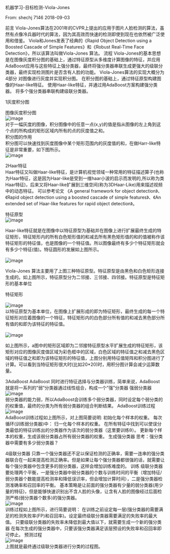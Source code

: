 机器学习-目标检测-Viola-Jones

From:  shechj  7146  2018-09-03


前言
Viola-Jones算法在2001年的CVPR上提出的应用于图片人脸检测的算法，虽然有点像冷兵器时代的算法，因为其高效而快速的检测即使到现在也依然被广泛使用和借鉴。
Viola和Jones发表了经典的《Rapid Object Detection using a Boosted Cascade of Simple Features》和《Robust Real-Time Face Detection》，所以该算法叫做Viola-Jones 算法。
流程
Viola-Jones的基本思想是在图像灰度积分图的基础上，通过特征原型从多维度计算图像的特征，并应用AdaBoost应用与这些特征上强分类器，最终将强分类器串联生成更强大的级联分类器，最终实现检测图片是否含有人脸的功能。
Viola-Jones算法的实现大概分为4部分
对图像进行灰度并实现积分图。
在积分图的基础上，通过特征原型构建图像的Haar-like特征。
使用Haar-like特征，并通过用AdaBoost方案构建强分类器。
将多个强分类器串联构建级联分类器。

 


1灰度积分图

图像灰度积分图  
![image](https://github.com/astrajoan/649-Pattern-Recognition/blob/master/img/WeChat%20Image_20191123183428.jpg)          
对于一幅灰度的图像，积分图像中的任意一点(x,y)的值是指从图像的左上角到这个点的所构成的矩形区域内所有的点的灰度值之和。  
积分图的作用  
积分图可以快速找到灰度图像中某个矩形范围内的灰度值的和，在做Harr-like特征是非常重要，如下图所示。  
![image](https://github.com/astrajoan/649-Pattern-Recognition/blob/master/img/WeChat%20Image_20191123183844.jpg)       


2Haar特征  
Haar特征又叫做Haar-like特征，是计算机视觉领域一种常用的特征描述算子(也称为Haar特征，这是因为Haar-like是受到一维haar小波的启示而发明的,所以称为类Haar特征)，后来又将Haar-like扩展到三维空间(称为3DHaar-Like)用来描述视频中的动态特征。
可以参考论文 《A general framework for object detection》、《Rapid object detection using a boosted cascade of simple features》、《An extended set of Haar-like features for rapid object detection》。


特征原型  
![image](https://github.com/astrajoan/649-Pattern-Recognition/blob/master/img/WeChat%20Image_20191123183849.jpg)          

Haar-like特征就是在图像中以特征原型为基础并在图像上进行扩展最终生成的特征矩形，特征矩形内的所有白色矩形值的和减去所有黑色矩形值的和的值被称作该特征矩形的特征值，也是图像的一个特征值。所以图像最终有多少个特征矩形就会有多少个特征(值)。特征圆形的发展如上图所示。  
</br >![image](https://github.com/astrajoan/649-Pattern-Recognition/blob/master/img/WeChat%20Image_20191123183852.jpg)<br />


Viola-Jones 算法主要用了上图三种特征原型。特征原型是由黑色和白色矩形连接生成的。如上图所示，特征原型分为二邻接、三邻接、四邻接。特征原型是特征矩形的基本单位

特征矩形  
</br >![image](https://github.com/astrajoan/649-Pattern-Recognition/blob/master/img/WeChat%20Image_20191123183855.jpg)<br />
以特征原型为基本单位，在图像上扩展形成的即为特征矩形，最终生成的每一个特征矩形对应着图像的一个特征，特征矩形内的白色部分所有值的和减去黑色部分所有值的和即为该特征的特征值。  
</br >![image](https://github.com/astrajoan/649-Pattern-Recognition/blob/master/img/WeChat%20Image_20191123183859.jpg)<br />

如上图所示，a图中的矩形区域即为二邻接特征原型水平扩展生成的特征矩形，该矩形对应的图像灰度值区域为彩色框中的区域，白色区域的特征值之和减去黑色区域的特征值之和即为该特征矩形的特征值，上图分别用特征值矩阵和积分图进行了计算。可以看到当特征矩形很大时(比如20*20)时，用积分图计算会减少运算数量。

3AdaBoost
AdaBoost 同时进行特征选择与分类器训练，简单来说，AdaBoost 就是将一系列的”弱”分类器通过线性组合，构成一个”强”分类器
强弱分类器
</br >![image](https://github.com/astrajoan/649-Pattern-Recognition/blob/master/img/WeChat%20Image_20191123183904.jpg)<br />
弱分类器的能力弱，所以AdaBoost会训练多个弱分类器，同时设定每个弱分类的的权重值，最终的分类为所有弱分类器的组合判断结果。
AdaBoost训练过程
</br >![image](https://github.com/astrajoan/649-Pattern-Recognition/blob/master/img/WeChat%20Image_20191123183907.jpg)<br />
AdaBoost训练过程如上图所示，对上图简要说明:
初始化每个样本的权重。
每次循环(训练弱分类器)中：
归一化每个样本的权重。
在所有特征中找到可以使误分类最低的特征训练出的分类器作为该次的弱分类器（这里要训练θ）。
更新每个样本的权重，生成该弱分类器占所有弱分类器的权重。
生成强分类器
思考：强分类器中需要有多少弱分类器？

4级联分类器
只靠一个强分类器还不足以保证检测的正确率，需要一连串的强分类器联合在一起来提高检测正确率。但是如果让每个强分类器都很强的话，就需要让每个强分类器中包含更多的弱分类器，这样会增加训练难度的。
训练
级联分类器要处理两个平衡，一是强分类器中弱分类器的个数与训练时间的平衡（增加特征/弱分类器个数能提高检测率和降低误识率，但会增加计算时间），二是强分类器检测准确率和召回率的平衡。
基本策略是让前面的强分类器有少量的弱分类器(用少量的特征)，但是能够快速识别出不含人脸的头像，让含有人脸的图像经过后面检测严格(弱分类器个数多)的强分类器。
</br >![image](https://github.com/astrajoan/649-Pattern-Recognition/blob/master/img/WeChat%20Image_20191123183912.jpg)<br />
训练过程如上图所示，进行简要说明：
在训练之前设定每一层(强分类器的需要满足的检测失败率(FP)和召回率)。设定最终级联分类器需要满足的失败率的最大值。
只要级联分类器的失败率未降低到最大值以下，就需要生成一个新的强分类器
在每次生成的强分类器中，只要该强分类器满足该层预设的失败率和召回率即可停止。
预测过程
</br >![image](https://github.com/astrajoan/649-Pattern-Recognition/blob/master/img/WeChat%20Image_20191123183917.jpg)<br />
上图就是最终通过级联分类器进行分类的过程图。
